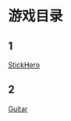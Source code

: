 # 游戏目录

## 1
[StickHero](https://curi-t.github.io/chen/games/StickHero)

## 2
[Guitar](https://curi-t.github.io/chen/games/Guitar)